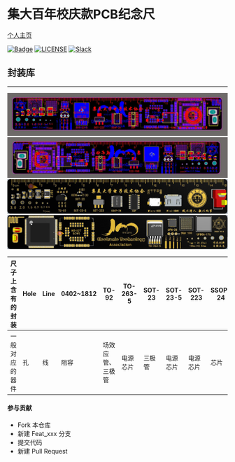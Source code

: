 # 集大百年校庆款PCB纪念尺


[个人主页](https://zengwangfa.top/)


[![Badge](https://img.shields.io/badge/link-996.icu-%23FF4D5B.svg)](https://996.icu/#/en_US)
[![LICENSE](https://img.shields.io/badge/license-Anti%20996-blue.svg)](https://github.com/996icu/996.ICU/blob/master/LICENSE)
[![Slack](https://img.shields.io/badge/slack-996icu-green.svg)](https://join.slack.com/t/996icu/shared_invite/enQtNTg4MjA3MzA1MzgxLWQyYzM5M2IyZmIyMTVjMzU5NTE5MGI5Y2Y2YjgwMmJiMWMxMWMzNGU3NDJmOTdhNmRlYjJlNjk5ZWZhNWIwZGM)

## 封装库

---

![PCB-Ruler1](/docs/PCB_Ruler1.jpg)
![PCB-Ruler2](/docs/PCB_Ruler2.jpg)
![PCB-Ruler3](/docs/PCB_Ruler3.jpg)
![PCB-Ruler4](/docs/PCB_Ruler4.jpg)

|尺子上含有的封装|  Hole | Line |0402~1812| TO-92 | TO-263-5 | SOT-23 | SOT-23-5 |  SOT-223 |  SSOP-24 |  SOP |  Micro-USB |  Micro-HDMI |  LQFP144 |  BC95封装 | QFN-28 | BGA-100 | UFBGA-176 |
| --- | --- | --- | --- | --- |  --- | --- | --- | --- | --- | --- | --- | --- | --- | --- | --- | --- | --- | 
|一般对应的器件| 孔 | 线 |阻容 | 场效应管、三极管 | 电源芯片 | 三极管 | 电源芯片 | 电源芯片 | 芯片 |芯片 | USB插头 | HDMI插头 | 芯片 | 芯片 |芯片 |芯片 |芯片 |

#### 参与贡献

- Fork 本仓库
- 新建 Feat_xxx 分支
- 提交代码
- 新建 Pull Request



